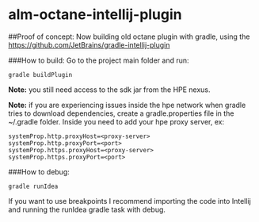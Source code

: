 # alm-octane-intellij-plugin

##Proof of concept:
Now building old octane plugin with gradle, using the https://github.com/JetBrains/gradle-intellij-plugin

###How to build:
Go to the project main folder and run: 
```
gradle buildPlugin
```

**Note:** you still need access to the sdk jar from the HPE nexus. <br>

**Note:** if you are experiencing issues inside the hpe network when gradle tries to download dependencies, create a gradle.properties file in the ~/.gradle folder. Inside you need to add your hpe proxy server, ex: <br>
```
systemProp.http.proxyHost=<proxy-server>
systemProp.http.proxyPort=<port>
systemProp.https.proxyHost=<proxy-server>
systemProp.https.proxyPort=<port>
```
###How to debug: 
```
gradle runIdea
```
If you want to use breakpoints I recommend importing the code into Intellij and running the runIdea gradle task with debug.
